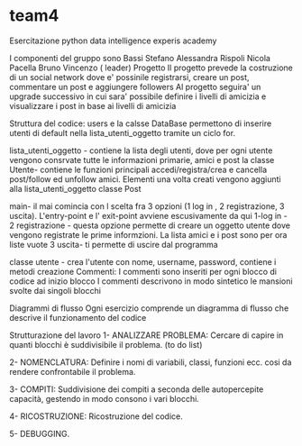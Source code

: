 # team4
Esercitazione python data intelligence experis academy

I componenti del gruppo sono
Bassi Stefano
Alessandra Rispoli
Nicola Pacella
Bruno Vincenzo ( leader)
Progetto
Il progetto prevede la costruzione di un social network dove e' possinile registrarsi, creare un post, commentare un post e aggiungere followers
Al progetto seguira' un upgrade successivo in cui sara' possibile definire i livelli di amicizia e visualizzare i post in base ai livelli di amicizia

Struttura del codice:
users e la calsse DataBase permettono di inserire utenti di default nella lista_utenti_oggetto tramite un ciclo for.

lista_utenti_oggetto - contiene la lista degli utenti, dove per ogni utente vengono consrvate tutte le informazioni primarie, amici e post
la classe Utente- contiene le funzioni principali accedi/registra/crea e cancella post/follow ed unfollow amici. Elementi una volta creati vengono aggiunti
alla lista_utenti_oggetto
classe Post

main- il mai comincia con l scelta fra 3 opzioni (1 log in , 2 registrazione, 3 uscita). L'entry-point e l' exit-point avviene escusivamente da qui
1-log in - 
2 registrazione - questa opzione permette di creare un oggetto utente dove vengono registrate le prime informzioni. La lista amici e i post sono per ora liste vuote
3 uscita- ti permette di uscire dal programma

classe utente - crea l'utente con nome, username, password, contiene i metodi creazione
Commenti:
I commenti sono inseriti per ogni blocco di codice ad inizio blocco
I commenti descrivono in modo sintetico le mansioni svolte dai singoli blocchi

Diagrammi di flusso
Ogni esercizio comprende un diagramma di flusso che descrive il funzionamento del codice


Strutturazione del lavoro
1- ANALIZZARE PROBLEMA: Cercare di capire in quanti blocchi è suddivisibile il problema. (to do list)

2- NOMENCLATURA: Definire i nomi di variabili, classi, funzioni ecc. cosi da rendere confrontabile il problema.

3- COMPITI: Suddivisione dei compiti a seconda delle autopercepite capacità, gestendo in modo consono i vari blocchi.

4- RICOSTRUZIONE: Ricostruzione del codice.

5- DEBUGGING.
